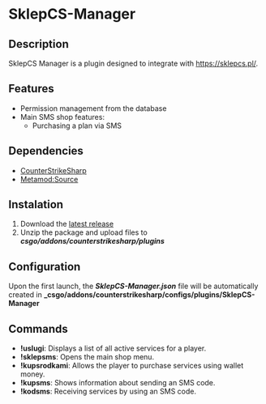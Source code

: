# SklepCS-Manager

## Description
SklepCS Manager is a plugin designed to integrate with https://sklepcs.pl/. 

## Features
- Permission management from the database
- Main SMS shop features:
  - Purchasing a plan via SMS
## Dependencies
- [CounterStrikeSharp](https://github.com/roflmuffin/CounterStrikeSharp/releases)
- [Metamod:Source](https://www.sourcemm.net/downloads.php/?branch=master)

## Instalation
1. Download the [latest release](https://github.com/CS-GEJMERZY/SklepCS-Manager/releases/latest)
2. Unzip the package and upload files to **_csgo/addons/counterstrikesharp/plugins_**

## Configuration
Upon the first launch, the _**SklepCS-Manager.json**_  file will be automatically created in **_csgo/addons/counterstrikesharp/configs/plugins/SklepCS-Manager**

## Commands
- **!uslugi**: Displays a list of all active services for a player.
- **!sklepsms**: Opens the main shop menu.
- **!kupsrodkami**: Allows the player to purchase services using wallet money.
- **!kupsms**: Shows information about sending an SMS code.
- **!kodsms**: Receiving services by using an SMS code.